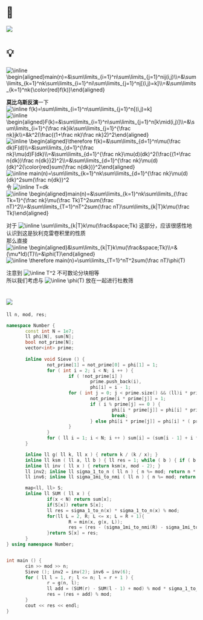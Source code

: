  # 🔗
<a href="https://www.luogu.com.cn/problem/P3768"><img src="https://i.loli.net/2021/11/16/zA7s3d9DSEl8eVx.png"></a>
 
 # 💡 
 <img src="https://latex.codecogs.com/svg.image?\inline&space;\begin{aligned}main(n)=&\sum\limits_{i=1}^n\sum\limits_{j=1}^nij(i,j)\\=&\sum\limits_{k=1}^nk\sum\limits_{i=1}^ni\sum\limits_{j=1}^nj[(i,j)=k]\\=&\sum\limits_{k=1}^nk{\color{red}f(k)}\end{aligned}" title="\inline \begin{aligned}main(n)=&\sum\limits_{i=1}^n\sum\limits_{j=1}^nij(i,j)\\=&\sum\limits_{k=1}^nk\sum\limits_{i=1}^ni\sum\limits_{j=1}^nj[(i,j)=k]\\=&\sum\limits_{k=1}^nk{\color{red}f(k)}\end{aligned}" />     
  
**莫比乌斯反演**一下  
 <img src="https://latex.codecogs.com/svg.image?\inline&space;f(k)=\sum\limits_{i=1}^n\sum\limits_{j=1}^n[(i,j)=k]" title="\inline f(k)=\sum\limits_{i=1}^n\sum\limits_{j=1}^n[(i,j)=k]" /> 
 <img src="https://latex.codecogs.com/svg.image?\inline&space;\begin{aligned}F(k)=&\sum\limits_{i=1}^n\sum\limits_{j=1}^n[k\mid(i,j)]\\=&\sum\limits_{i=1}^{\frac&space;nk}ik\sum\limits_{j=1}^{\frac&space;nk}jk\\=&k^2(\frac{(1+\frac&space;nk)\frac&space;nk}2)^2\end{aligned}" title="\inline \begin{aligned}F(k)=&\sum\limits_{i=1}^n\sum\limits_{j=1}^n[k\mid(i,j)]\\=&\sum\limits_{i=1}^{\frac nk}ik\sum\limits_{j=1}^{\frac nk}jk\\=&k^2(\frac{(1+\frac nk)\frac nk}2)^2\end{aligned}" />   
 <img src="https://latex.codecogs.com/svg.image?\inline&space;\begin{aligned}\therefore&space;f(k)=&\sum\limits_{d=1}^n\mu(\frac&space;dk)F(d)\\=&\sum\limits_{d=1}^{\frac&space;nk}\mu(d)F(dk)\\=&\sum\limits_{d=1}^{\frac&space;nk}\mu(d)(dk)^2(\frac{(1+\frac&space;n{dk})\frac&space;n{dk}}2)^2\\=&\sum\limits_{d=1}^{\frac&space;nk}\mu(d)(dk)^2{\color{red}sum(\frac&space;n{dk})}^2\end{aligned}" title="\inline \begin{aligned}\therefore f(k)=&\sum\limits_{d=1}^n\mu(\frac dk)F(d)\\=&\sum\limits_{d=1}^{\frac nk}\mu(d)F(dk)\\=&\sum\limits_{d=1}^{\frac nk}\mu(d)(dk)^2(\frac{(1+\frac n{dk})\frac n{dk}}2)^2\\=&\sum\limits_{d=1}^{\frac nk}\mu(d)(dk)^2{\color{red}sum(\frac n{dk})}^2\end{aligned}" />    
 <img src="https://latex.codecogs.com/svg.image?\inline&space;main(n)=\sum\limits_{k=1}^nk\sum\limits_{d=1}^{\frac&space;nk}\mu(d)(dk)^2sum(\frac&space;n{dk})^2" title="\inline main(n)=\sum\limits_{k=1}^nk\sum\limits_{d=1}^{\frac nk}\mu(d)(dk)^2sum(\frac n{dk})^2" />   
令  <img src="https://latex.codecogs.com/svg.image?\inline&space;T=dk" title="\inline T=dk" />   
 <img src="https://latex.codecogs.com/svg.image?\inline&space;\begin{aligned}main(n)=&\sum\limits_{k=1}^nk\sum\limits_{\frac&space;Tk=1}^{\frac&space;nk}\mu(\frac&space;Tk)T^2sum(\frac&space;nT)^2\\=&\sum\limits_{T=1}^nT^2sum(\frac&space;nT)\sum\limits_{k|T}k\mu(\frac&space;Tk)\end{aligned}" title="\inline \begin{aligned}main(n)=&\sum\limits_{k=1}^nk\sum\limits_{\frac Tk=1}^{\frac nk}\mu(\frac Tk)T^2sum(\frac nT)^2\\=&\sum\limits_{T=1}^nT^2sum(\frac nT)\sum\limits_{k|T}k\mu(\frac Tk)\end{aligned}" />    
  
对于  <img src="https://latex.codecogs.com/svg.image?\inline&space;\sum\limits_{k|T}k\mu(\frac&space;Tk)" title="\inline \sum\limits_{k|T}k\mu(\frac&space;Tk)" />  这部分，应该很感性地认识到这是狄利克雷卷积里的性质  
那么直接
 <img src="https://latex.codecogs.com/svg.image?\inline&space;\begin{aligned}&\sum\limits_{k|T}k\mu(\frac&space;Tk)\\=&(\mu*Id)(T)\\=&\phi(T)\end{aligned}" title="\inline \begin{aligned}&\sum\limits_{k|T}k\mu(\frac&space;Tk)\\=&(\mu*Id)(T)\\=&\phi(T)\end{aligned}" /> 
 <img src="https://latex.codecogs.com/svg.image?\inline&space;\therefore&space;main(n)=\sum\limits_{T=1}^nT^2sum(\frac&space;nT)\phi(T)" title="\inline \therefore main(n)=\sum\limits_{T=1}^nT^2sum(\frac nT)\phi(T)" />   
  
注意到  <img src="https://latex.codecogs.com/svg.image?\inline&space;T^2" title="\inline T^2" />  不可数论分块相等  
所以我们考虑与  <img src="https://latex.codecogs.com/svg.image?\inline&space;\phi(T)" title="\inline \phi(T)" />  放在一起进行杜教筛

 
 # <img src="https://img-blog.csdnimg.cn/20210713144601841.png" >
 ```cpp
 ll n, mod, res;

namespace Number {
        const int N = 1e7;
        ll phi[N], sum[N];
        bool not_prime[N];
        vector<int> prime;
        
        inline void Sieve () {
                not_prime[1] = not_prime[0] = phi[1] = 1;
                for ( int i = 2; i < N; i ++ ) {
                        if ( !not_prime[i] ) 
                                prime.push_back(i),
                                phi[i] = i - 1;
                        for ( int j = 0; j < prime.size() && (ll)i * prime[j] < N; j ++ ) {
                                not_prime[i * prime[j]] = 1;
                                if ( i % prime[j] == 0 ) { 
                                        phi[i * prime[j]] = phi[i] * prime[j];
                                        break;
                                } else phi[i * prime[j]] = phi[i] * ( prime[j] - 1 );
                        }
                }
                for ( ll i = 1; i < N; i ++ ) sum[i] = (sum[i - 1] + i * i % mod * phi[i] % mod) % mod;
        }

        inline ll g( ll k, ll x ) { return k / (k / x); }
        inline ll ksm ( ll a, ll b ) { ll res = 1; while ( b ) { if ( b & 1 ) res = res * a % mod; a = a * a % mod; b >>= 1; } return res; }
        inline ll inv ( ll x ) { return ksm(x, mod - 2); }
        ll inv2; inline ll sigma_1_to_n ( ll n ) { n %= mod; return n * (n + 1) % mod * inv2 % mod; }
        ll inv6; inline ll sigma_1mi_to_nmi ( ll n ) { n %= mod; return n * (n + 1) % mod * (n + n + 1) % mod * inv6 % mod; }

        map<ll, ll> S;
        inline ll SUM ( ll x ) {
                if(x < N) return sum[x];
                if(S[x]) return S[x];
                ll res = sigma_1_to_n(x) * sigma_1_to_n(x) % mod;
                for(ll L = 2, R; L <= x; L = R + 1){
                        R = min(x, g(x, L));
                        res = (res - (sigma_1mi_to_nmi(R) - sigma_1mi_to_nmi(L - 1) + mod) % mod * SUM(x / L) % mod + mod) % mod;
                }return S[x] = res;
        }
} using namespace Number;


int main () {
        cin >> mod >> n; 
        Sieve (); inv2 = inv(2); inv6 = inv(6);
        for ( ll l = 1, r; l <= n; l = r + 1 ) {
                r = g(n, l);
                ll add = (SUM(r) - SUM(l - 1) + mod) % mod * sigma_1_to_n( n / l ) % mod * sigma_1_to_n( n / l ) % mod;
                res = (res + add) % mod;
        }
        cout << res << endl;
}
 ```
 
